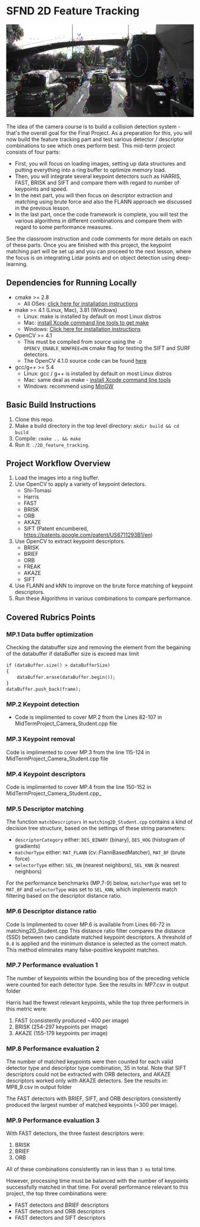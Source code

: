 # SFND 2D Feature Tracking

<img src="images/keypoints.png" width="820" height="248" />

The idea of the camera course is to build a collision detection system - that's the overall goal for the Final Project. As a preparation for this, you will now build the feature tracking part and test various detector / descriptor combinations to see which ones perform best. This mid-term project consists of four parts:

* First, you will focus on loading images, setting up data structures and putting everything into a ring buffer to optimize memory load. 
* Then, you will integrate several keypoint detectors such as HARRIS, FAST, BRISK and SIFT and compare them with regard to number of keypoints and speed. 
* In the next part, you will then focus on descriptor extraction and matching using brute force and also the FLANN approach we discussed in the previous lesson. 
* In the last part, once the code framework is complete, you will test the various algorithms in different combinations and compare them with regard to some performance measures. 

See the classroom instruction and code comments for more details on each of these parts. Once you are finished with this project, the keypoint matching part will be set up and you can proceed to the next lesson, where the focus is on integrating Lidar points and on object detection using deep-learning. 

## Dependencies for Running Locally
* cmake >= 2.8
  * All OSes: [click here for installation instructions](https://cmake.org/install/)
* make >= 4.1 (Linux, Mac), 3.81 (Windows)
  * Linux: make is installed by default on most Linux distros
  * Mac: [install Xcode command line tools to get make](https://developer.apple.com/xcode/features/)
  * Windows: [Click here for installation instructions](http://gnuwin32.sourceforge.net/packages/make.htm)
* OpenCV >= 4.1
  * This must be compiled from source using the `-D OPENCV_ENABLE_NONFREE=ON` cmake flag for testing the SIFT and SURF detectors.
  * The OpenCV 4.1.0 source code can be found [here](https://github.com/opencv/opencv/tree/4.1.0)
* gcc/g++ >= 5.4
  * Linux: gcc / g++ is installed by default on most Linux distros
  * Mac: same deal as make - [install Xcode command line tools](https://developer.apple.com/xcode/features/)
  * Windows: recommend using [MinGW](http://www.mingw.org/)

## Basic Build Instructions

1. Clone this repo.
2. Make a build directory in the top level directory: `mkdir build && cd build`
3. Compile: `cmake .. && make`
4. Run it: `./2D_feature_tracking`.

## Project Workflow Overview
1. Load the images into a ring buffer. 
2. Use OpenCV to apply a variety of keypoint detectors.
    - Shi-Tomasi
    - Harris
    - FAST
    - BRISK
    - ORB
    - AKAZE
    - SIFT (Patent encumbered, https://patents.google.com/patent/US6711293B1/en)
3. Use OpenCV to extract keypoint descriptors.
    - BRISK
    - BRIEF
    - ORB
    - FREAK
    - AKAZE
    - SIFT 
4. Use FLANN and kNN to improve on the brute force matching of keypoint descriptors.
5. Run these Algorithms in various combinations to compare performance.

## Covered Rubrics Points
### MP.1 Data buffer optimization
Checking the databuffer size and removing the element from the begaining of the databuffer if dataBuffer size is exceed max limit
```
if (dataBuffer.size() > dataBufferSize) 
{
	dataBuffer.erase(dataBuffer.begin());
}
dataBuffer.push_back(frame);
```

### MP.2 Keypoint detection
 - Code is implimented to cover MP.2 from the Lines 82-107 in MidTermProject_Camera_Student.cpp file

### MP.3 Keypoint removal
Code is implimented to cover MP.3 from the line 115-124 in MidTermProject_Camera_Student.cpp file

### MP.4 Keypoint descriptors
Code is implimented to cover MP.4 from the line 150-152 in MidTermProject_Camera_Student.cpp_

### MP.5 Descriptor matching
The function `matchDescriptors` in `matching2D_Student.cpp` contains a kind of decision tree structure, based on the settings of these string parameters:
- `descriptorCategory` either: `DES_BINARY` (binary), `DES_HOG` (histogram of gradients)
- `matcherType` either: `MAT_FLANN` (cv::FlannBasedMatcher), `MAT_BF` (brute force)
- `selectorType` either: `SEL_NN` (nearest neighbors), `SEL_KNN` (k nearest neighbors)

For the performance benchmarks (MP.7-9) below, `matcherType` was set to `MAT_BF` and `selectorType` was set to `SEL_KNN`, which implements match filtering based on the descriptor distance ratio.

### MP.6 Descriptor distance ratio
Code Is Implimented to cover MP.6 is available from Lines 66-72 in matching2D_Student.cpp
This distance ratio filter compares the distance (SSD) between two candidate matched keypoint descriptors. A threshold of `0.8` is applied and the minimum distance is selected as the correct match. This method eliminates many false-positive keypoint matches.

### MP.7 Performance evaluation 1
The number of keypoints within the bounding box of the preceding vehicle were counted for each detector type.
See the results in: MP7.csv in output folder

Harris had the fewest relevant keypoints, while the top three performers in this metric were:
1. FAST (consistently produced ~400 per image)
1. BRISK (254-297 keypoints per image)
1. AKAZE (155-179 keypoints per image)

### MP.8 Performance evaluation 2
The number of matched keypoints were then counted for each valid detector type and descriptor type combination, 35 in total. Note that SIFT descriptors could not be extracted with ORB detectors, and AKAZE descriptors worked only with AKAZE detectors.
See the results in: MP8_9.csv in output folder

The FAST detectors with BRIEF, SIFT, and ORB descriptors consistently produced the largest number of matched keypoints (~300 per image).

### MP.9 Performance evaluation 3

With FAST detectors, the three fastest descriptors were:
1. BRISK
1. BRIEF
1. ORB

All of these combinations consistently ran in less than `3 ms` total time. 

However, processing time must be balanced with the number of keypoints successfully matched in that time. For overall performance relevant to this project, the top three combinations were:
- FAST detectors and BRIEF descriptors
- FAST detectors and ORB descriptors
- FAST detectors and SIFT descriptors

